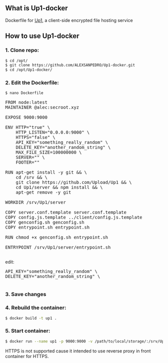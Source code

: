 ## What is Up1-docker
Dockerfile for [Up1](https://github.com/Upload/Up1), a client-side encrypted file hosting service

## How to use Up1-docker

### 1. Clone repo:

```bash
$ cd /opt/
$ git clone https://github.com/ALEXSANPEDRO/Up1-docker.git
$ cd /opt/Up1-docker/
```

### 2. Edit the Dockerfile:

```bash
$ nano Dockerfile
```
<pre>
FROM node:latest
MAINTAINER @alec:secroot.xyz

EXPOSE 9000:9000

ENV HTTP="true" \
	HTTP_LISTEN="0.0.0.0:9000" \
	HTTPS="false" \
	API_KEY="something_really_random" \
	DELETE_KEY="another_random_string" \
	MAX_FILE_SIZE=100000000 \
	SERVER="" \
	FOOTER=""

RUN apt-get install -y git && \
	cd /srv && \
	git clone https://github.com/Upload/Up1 && \
	cd Up1/server && npm install && \
	apt-get remove -y git

WORKDIR /srv/Up1/server

COPY server.conf.template server.conf.template
COPY config.js.template ../client/config.js.template
COPY genconfig.sh genconfig.sh
COPY entrypoint.sh entrypoint.sh

RUN chmod +x genconfig.sh entrypoint.sh

ENTRYPOINT /srv/Up1/server/entrypoint.sh

</pre>

edit:
<pre>
API_KEY="something_really_random" \
DELETE_KEY="another_random_string" \

</pre>
### 3. Save changes

### 4. Rebuild the container:
```bash
$ docker build -t up1 .
```

### 5. Start container:
```bash
$ docker run --name up1 -p 9000:9000 -v /path/to/local/storage/:/srv/Up1/i/ up1
```
HTTPS is not supported cause it intended to use reverse proxy in front container for HTTPS.
